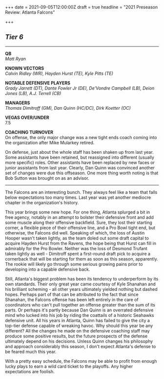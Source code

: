 +++
date = 2021-09-05T12:00:00Z
draft = true
headline = "2021 Preseason Review: Atlanta Falcons"

+++
## _Tier 6_

***

**QB**  
_Matt Ryan_

**KNOWN VECTORS**  
_Calvin Ridley (WR), Hayden Hurst (TE), Kyle Pitts (TE)_

**NOTABLE DEFENSIVE PLAYERS**  
_Grady Jarrett (DT), Dante Fowler Jr (DE), De'Vondre Campbell (LB), Deion Jones (LB), A.J. Terrell (CB)_

**MANAGERS**  
_Thomas Dimitroff (GM), Dan Quinn (HC/DC), Dirk Koetter (OC)_

**VEGAS OVER/UNDER**  
7\.5

**COACHING TURNOVER**  
On offense, the only major change was a new tight ends coach coming into the organization after Mike Mularkey retired.

On defense, just about the whole staff has been shaken up from last year. Some assistants have been retained, but reassigned into different (usually more specific) roles. Other assistants have been replaced by new faces or junior assistants from last year. Clearly, Dan Quinn was convinced another set of changes were due this offseason. One more thing worth noting is that Bob Sutton was brought on as an advisor.

***

The Falcons are an interesting bunch. They always feel like a team that falls below expectations too many times. Last year was yet another mediocre chapter in the organization's history.

This year brings some new hope. For one thing, Atlanta splurged a bit in free agency, notably in an attempt to bolster their defensive front and add some muscle along their offensive backfield. Sure, they lost their starting corner, a flexible piece of their offensive line, and a Pro Bowl tight end, but otherwise, the Falcons did well. Speaking of which, the loss of Austin Hooper wasn't taken lightly, as the team doled out some draft capital to acquire Hayden Hurst from the Ravens, the hope being that Hurst can fill in admirably for the Pro Bowler. Neither was the loss of Desmond Trufant taken lightly as well - Dimitroff spent a first-round draft pick to acquire a cornerback that will be starting for them as soon as this season, apparently.  The rookie will likely go through some serious growing pains prior to developing into a capable defensive back.

Still, Atlanta's biggest problem has been its tendency to underperform by its own standards. Their only great year came courtesy of Kyle Shanahan and his brilliant scheming - all other years ultimately yielded nothing but dashed hopes. Perhaps part of that can be attributed to the fact that since Shanahan, the Falcons offense has been left entirely in the care of coordinators who can't pull together an offense greater than the sum of its parts. Or perhaps it's partly because Dan Quinn is an overrated defensive mind who lucked into his job by riding the coattails of a historic Seahawks defensive unit. All his years in Atlanta, Quinn has failed to give the city a  top-tier defense capable of wreaking havoc. Why should this year be any different? All the changes he made on the defensive coaching staff may produce some positive results, but the future prospects of the defense ultimately depend on his decisions. Unless Quinn changes his philosophy and approach considerably this season, I don't expect Atlanta's defense to be feared much this year.

With a pretty easy schedule, the Falcons may be able to profit from enough lucky plays to earn a wild card ticket to the playoffs. Any higher expectations are foolish.